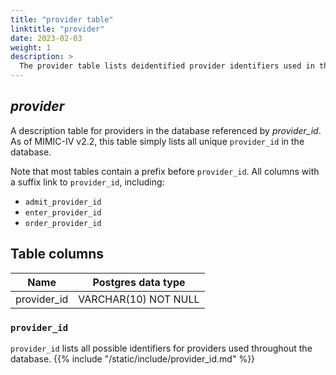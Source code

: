 ```yaml
---
title: "provider table"
linktitle: "provider"
date: 2023-02-03
weight: 1
description: >
  The provider table lists deidentified provider identifiers used in the database.
---
```


## *provider*

A description table for providers in the database referenced by *provider_id*.
As of MIMIC-IV v2.2, this table simply lists all unique `provider_id` in the database.

Note that most tables contain a prefix before `provider_id`. All columns with a suffix link to `provider_id`, including:

* `admit_provider_id`
* `enter_provider_id`
* `order_provider_id`

## Table columns

Name | Postgres data type
---- | ----
provider_id | VARCHAR(10) NOT NULL

### `provider_id`

`provider_id` lists all possible identifiers for providers used throughout the database.
{{% include "/static/include/provider_id.md" %}}
